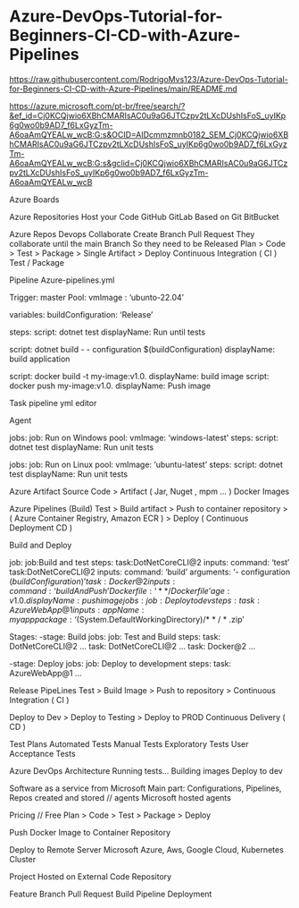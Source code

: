 # Azure-DevOps-Tutorial-for-Beginners-CI-CD-with-Azure-Pipelines

https://raw.githubusercontent.com/RodrigoMvs123/Azure-DevOps-Tutorial-for-Beginners-CI-CD-with-Azure-Pipelines/main/README.md





https://azure.microsoft.com/pt-br/free/search/?&ef_id=Cj0KCQjwio6XBhCMARIsAC0u9aG6JTCzpv2tLXcDUshIsFoS_uyIKp6g0wo0b9AD7_f6LxGyzTm-A6oaAmQYEALw_wcB:G:s&OCID=AIDcmmzmnb0182_SEM_Cj0KCQjwio6XBhCMARIsAC0u9aG6JTCzpv2tLXcDUshIsFoS_uyIKp6g0wo0b9AD7_f6LxGyzTm-A6oaAmQYEALw_wcB:G:s&gclid=Cj0KCQjwio6XBhCMARIsAC0u9aG6JTCzpv2tLXcDUshIsFoS_uyIKp6g0wo0b9AD7_f6LxGyzTm-A6oaAmQYEALw_wcB

Azure Boards 

Azure Repositories 
Host your Code
GitHub 
GitLab
Based on Git
BitBucket 

Azure Repos
Devops Collaborate
Create Branch 
Pull Request 
They collaborate until the main Branch
So they need to be Released
Plan > Code > Test > Package > Single Artifact > Deploy 
Continuous Integration ( CI ) Test / Package 

Pipeline
Azure-pipelines.yml

Trigger:
master
Pool:
vmImage : ‘ubunto-22.04’

variables: 
buildConfiguration: ‘Release’

steps: 
script: dotnet test
displayName: Run until tests 

script: dotnet build - - configuration $(buildConfiguration)
           displayName: build application

script: docker build -t my-image:v1.0.
displayName: build image
script: docker push my-image:v1.0.
displayName: Push image 

Task
pipeline yml editor

Agent

jobs: 
job: Run on Windows
pool:
           vmImage: ‘windows-latest’
steps:
script: dotnet test
displayName: Run unit tests
 
jobs: 
job: Run on Linux
pool:
           vmImage: ‘ubuntu-latest’
steps:
script: dotnet test
displayName: Run unit tests




Azure Artifact 
Source Code > Artifact ( Jar, Nuget , mpm … ) 
Docker Images 

Azure Pipelines (Build)
Test > Build artifact > Push to container repository > ( Azure Container Registry, Amazon ECR ) > Deploy ( Continuous Deployment CD ) 

Build and Deploy 

job:
job:Build and test 
steps:
task:DotNetCoreCLI@2
            inputs:
             command: ‘test’ 
task:DotNetCoreCLI@2
inputs: 
command: ‘build’
arguments: ‘- configuration $(buildConfiguration)’
task: Docker@2
inputs: 
command: ‘buildAndPush’
 Dockerfile: ‘* * / Dockerfile’ age:v1.0 .
displayName: push image 
jobs:
job: Deploy to dev
    steps: 
task: AzureWebApp@1
             inputs: 
             appName: myapp
             package: ‘$(System.DefaultWorkingDirectory)/* * / * .zip’

Stages: 
-stage: Build
jobs:
job: Test and Build 
steps:
task: DotNetCoreCLI@2
…
task: DotNetCoreCLI@2
…
task: Docker@2
…

-stage: Deploy
          jobs:
job: Deploy to development
steps:
task: AzureWebApp@1
…

Release PipeLines 
Test > Build Image > Push to repository > 
Continuous Integration ( CI ) 

Deploy to Dev > Deploy to Testing > Deploy to PROD
Continuous Delivery ( CD ) 

Test Plans
Automated Tests
Manual Tests 
Exploratory Tests 
User Acceptance Tests 

Azure DevOps Architecture 
Running tests…
Building images
Deploy to dev

Software as a service from Microsoft 
Main part: Configurations, Pipelines, Repos created and stored // agents 
Microsoft hosted agents

Pricing // Free 
Plan > Code > Test > Package > Deploy 

Push Docker Image to Container Repository 

Deploy to Remote Server 
Microsoft Azure, Aws, Google Cloud, Kubernetes Cluster

Project Hosted on External Code Repository 

Feature Branch
Pull Request 
Build Pipeline 
Deployment 
